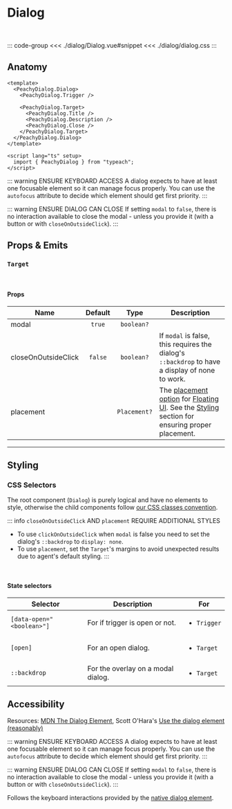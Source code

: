 # Dialog

<br/>

<script lang="ts" setup>
  import Dialog from './dialog/Dialog.vue'
  import './dialog/dialog.css'
</script>

<ClientOnly>
  <ComponentPreview>
      <Dialog />
  </ComponentPreview>
</ClientOnly>

::: code-group
<<< ./dialog/Dialog.vue#snippet
<<< ./dialog/dialog.css
:::

## Anatomy

```vue
<template>
  <PeachyDialog.Dialog>
    <PeachyDialog.Trigger />

    <PeachyDialog.Target>
      <PeachyDialog.Title />
      <PeachyDialog.Description />
      <PeachyDialog.Close />
    </PeachyDialog.Target>
  </PeachyDialog.Dialog>
</template>

<script lang="ts" setup>
  import { PeachyDialog } from "typeach";
</script>
```

::: warning ENSURE KEYBOARD ACCESS
A dialog expects to have at least one focusable element so it can manage focus properly. You can use the `autofocus` attribute to decide which element should get first priority.
:::

::: warning ENSURE DIALOG CAN CLOSE
If setting `modal` to `false`, there is no interaction available to close the modal - unless you provide it (with a button or with `closeOnOutsideClick`).
:::

## Props & Emits

### `Target`

<br />

#### Props

| Name                | Default |     Type     | Description                                                                                                                                                                                            |
| ------------------- | :-----: | :----------: | ------------------------------------------------------------------------------------------------------------------------------------------------------------------------------------------------------ |
| modal               | `true`  |  `boolean?`  |                                                                                                                                                                                                        |
| closeOnOutsideClick | `false` |  `boolean?`  | If `modal` is false, this requires the dialog's `::backdrop` to have a display of none to work.                                                                                                        |
| placement           |         | `Placement?` | The [placement option](https://floating-ui.com/docs/tutorial#positioning) for [Floating UI](https://floating-ui.com/docs/tutorial). See the [Styling](#styling) section for ensuring proper placement. |

<hr/>

## Styling

### CSS Selectors

The root component (`Dialog`) is purely logical and have no elements to style, otherwise the child components follow [our CSS classes convention](/info#styling).

::: info `closeOnOutsideClick` AND `placement` REQUIRE ADDITIONAL STYLES

- To use `clickOnOutsideClick` when `modal` is false you need to set the dialog's `::backdrop` to `display: none`.
- To use `placement`, set the `Target`'s margins to avoid unexpected results due to agent's default styling.
  :::

<br />

#### State selectors

| Selector                  | Description                        |  For                        |
| ------------------------- | ---------------------------------- | --------------------------- |
| `[data-open="<boolean>"]` | For if trigger is open or not.     | <ul><li>`Trigger`</li></ul> |
| `[open]`                  | For an open dialog.                | <ul><li>`Target`</li></ul>  |
| `::backdrop`              | For the overlay on a modal dialog. | <ul><li>`Target`</li></ul>  |

## Accessibility

Resources: [MDN The Dialog Element](https://developer.mozilla.org/en-US/docs/Web/HTML/Element/dialog), Scott O'Hara's [Use the dialog element (reasonably)](https://www.scottohara.me/blog/2023/01/26/use-the-dialog-element.html)

::: warning ENSURE KEYBOARD ACCESS
A dialog expects to have at least one focusable element so it can manage focus properly. You can use the `autofocus` attribute to decide which element should get first priority.
:::

::: warning ENSURE DIALOG CAN CLOSE
If setting `modal` to `false`, there is no interaction available to close the modal - unless you provide it (with a button or with `closeOnOutsideClick`).
:::

Follows the keyboard interactions provided by the [native dialog element](https://developer.mozilla.org/en-US/docs/Web/HTML/Element/dialog).
